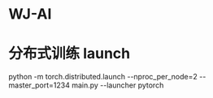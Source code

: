 # WJ-AI
# 分布式训练 launch
python -m torch.distributed.launch --nproc_per_node=2 --master_port=1234 main.py --launcher pytorch 
